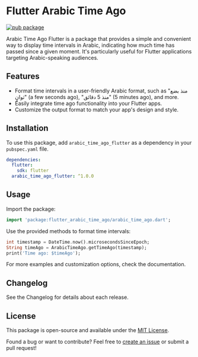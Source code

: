 # Flutter Arabic Time Ago

[![pub package](https://img.shields.io/pub/v/arabic_time_ago_flutter.svg)](https://pub.dev/packages/flutter_arabic_time_ago)

Arabic Time Ago Flutter is a package that provides a simple and convenient way to display time intervals in Arabic, indicating how much time has passed since a given moment. It's particularly useful for Flutter applications targeting Arabic-speaking audiences.

## Features

- Format time intervals in a user-friendly Arabic format, such as "منذ بضع ثوانٍ" (a few seconds ago), "منذ 5 دقائق" (5 minutes ago), and more.
- Easily integrate time ago functionality into your Flutter apps.
- Customize the output format to match your app's design and style.

## Installation

To use this package, add `arabic_time_ago_flutter` as a dependency in your `pubspec.yaml` file.

```yaml
dependencies:
  flutter:
    sdk: flutter
  arabic_time_ago_flutter: ^1.0.0
```

## Usage

Import the package:

```dart
import 'package:flutter_arabic_time_ago/arabic_time_ago.dart';
```

Use the provided methods to format time intervals:

```dart
int timestamp = DateTime.now().microsecondsSinceEpoch;
String timeAgo = ArabicTimeAgo.getTimeAgo(timestamp);
print('Time ago: $timeAgo');
```

For more examples and customization options, check the documentation.

## Changelog

See the Changelog for details about each release.

## License

This package is open-source and available under the [MIT License](https://github.com/Eljousour/flutter_arabic_time_ago/blob/main/LICENSE.txt).

Found a bug or want to contribute? Feel free to [create an issue](https://github.com/Eljousour/flutter_arabic_time_ago/issues/new) or submit a pull request!
